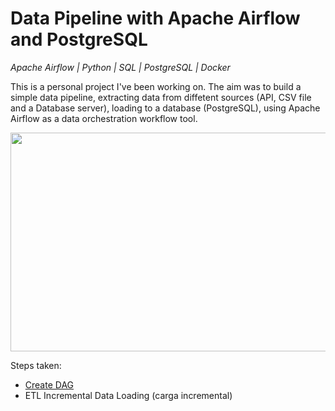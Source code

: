 # Data Pipeline with Apache Airflow and PostgreSQL

*Apache Airflow | Python | SQL | PostgreSQL | Docker*

This is a personal project I've been working on. The aim was to build a simple data pipeline, extracting data from diffetent sources (API, CSV file and a Database server), loading to a database (PostgreSQL), using Apache Airflow as a data orchestration workflow tool.

<img src="https://github.com/JKng/Pipeline-de-dados/blob/main/elt-pipeline.png" width="800" height="350">

Steps taken:
- [Create DAG](https://github.com/JKng/Data_Pipeline_Airflow/blob/main/DAGcreate_dag.py)
- ETL Incremental Data Loading (carga incremental)
